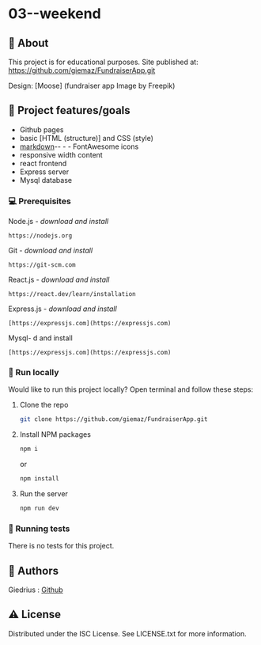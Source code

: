 # 03--weekend

## 🌟 About

This project is for educational purposes. Site published at: https://github.com/giemaz/FundraiserApp.git

Design: [Moose] (fundraiser app Image by Freepik)

## 🎯 Project features/goals

- Github pages
- basic [HTML (structure)] and CSS (style)
- [markdown](https://docs.github.com/en/get-started/writing-on-github/getting-started-with-writing-and-formatting-on-github/basic-writing-and-formatting-syntax)-- - - FontAwesome icons
- responsive width content
- react frontend
- Express server
- Mysql database

### 💻 Prerequisites

Node.js - _download and install_

```
https://nodejs.org
```

Git - _download and install_

```
https://git-scm.com
```
React.js - _download and install_

```
https://react.dev/learn/installation
```
Express.js - _download and install_

```
[https://expressjs.com](https://expressjs.com)
```
Mysql-        d and install

```
[https://expressjs.com](https://expressjs.com)
```

### 🏃 Run locally

Would like to run this project locally? Open terminal and follow these steps:

1. Clone the repo
   ```sh
   git clone https://github.com/giemaz/FundraiserApp.git
   ```
2. Install NPM packages
   ```sh
   npm i
   ```
   or
   ```sh
   npm install
   ```
3. Run the server
   ```sh
   npm run dev
   ```

### 🧪 Running tests

There is no tests for this project.

## 🎅 Authors

Giedrius : [Github](https://github.com/giemaz)

## ⚠️ License

Distributed under the ISC License. See LICENSE.txt for more information.
